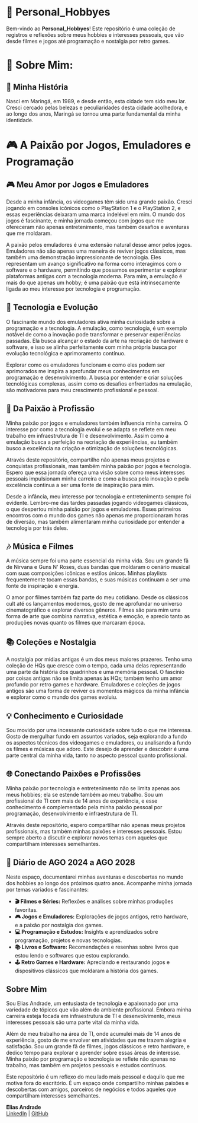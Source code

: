 # 🎨 Personal_Hobbyes

Bem-vindo ao **Personal_Hobbyes**! Este repositório é uma coleção de registros e reflexões sobre meus hobbies e interesses pessoais, que vão desde filmes e jogos até programação e nostalgia por retro games. 

# 🌟 Sobre Mim: 

## 🎉 Minha História

Nasci em Maringá, em 1989, e desde então, esta cidade tem sido meu lar. Cresci cercado pelas belezas e peculiaridades desta cidade acolhedora, e ao longo dos anos, Maringá se tornou uma parte fundamental da minha identidade. 

# 🎮 A Paixão por Jogos, Emuladores e Programação

## 🎮 Meu Amor por Jogos e Emuladores

Desde a minha infância, os videogames têm sido uma grande paixão. Cresci jogando em consoles icônicos como o PlayStation 1 e o PlayStation 2, e essas experiências deixaram uma marca indelével em mim. O mundo dos jogos é fascinante, e minha jornada começou com jogos que me ofereceram não apenas entretenimento, mas também desafios e aventuras que me moldaram.

A paixão pelos emuladores é uma extensão natural desse amor pelos jogos. Emuladores não são apenas uma maneira de reviver jogos clássicos, mas também uma demonstração impressionante de tecnologia. Eles representam um avanço significativo na forma como interagimos com o software e o hardware, permitindo que possamos experimentar e explorar plataformas antigas com a tecnologia moderna. Para mim, a emulação é mais do que apenas um hobby; é uma paixão que está intrinsecamente ligada ao meu interesse por tecnologia e programação.

## 🧠 Tecnologia e Evolução

O fascinante mundo dos emuladores ativa minha curiosidade sobre a programação e a tecnologia. A emulação, como tecnologia, é um exemplo notável de como a inovação pode transformar e preservar experiências passadas. Ela busca alcançar o estado da arte na recriação de hardware e software, e isso se alinha perfeitamente com minha própria busca por evolução tecnológica e aprimoramento contínuo.

Explorar como os emuladores funcionam e como eles podem ser aprimorados me inspira a aprofundar meus conhecimentos em programação e desenvolvimento. A busca por entender e criar soluções tecnológicas complexas, assim como os desafios enfrentados na emulação, são motivadores para meu crescimento profissional e pessoal.

## 🚀 Da Paixão à Profissão

Minha paixão por jogos e emuladores também influencia minha carreira. O interesse por como a tecnologia evolui e se adapta se reflete em meu trabalho em infraestrutura de TI e desenvolvimento. Assim como a emulação busca a perfeição na recriação de experiências, eu também busco a excelência na criação e otimização de soluções tecnológicas.

Através deste repositório, compartilho não apenas meus projetos e conquistas profissionais, mas também minha paixão por jogos e tecnologia. Espero que essa jornada ofereça uma visão sobre como meus interesses pessoais impulsionam minha carreira e como a busca pela inovação e pela excelência continua a ser uma fonte de inspiração para mim.

Desde a infância, meu interesse por tecnologia e entretenimento sempre foi evidente. Lembro-me das tardes passadas jogando videogames clássicos, o que despertou minha paixão por jogos e emuladores. Esses primeiros encontros com o mundo dos games não apenas me proporcionaram horas de diversão, mas também alimentaram minha curiosidade por entender a tecnologia por trás deles.

## 🎶 Música e Filmes

A música sempre foi uma parte essencial da minha vida. Sou um grande fã de Nirvana e Guns N' Roses, duas bandas que moldaram o cenário musical com suas composições icônicas e estilos únicos. Minhas playlists frequentemente tocam essas bandas, e suas músicas continuam a ser uma fonte de inspiração e energia.

O amor por filmes também faz parte do meu cotidiano. Desde os clássicos cult até os lançamentos modernos, gosto de me aprofundar no universo cinematográfico e explorar diversos gêneros. Filmes são para mim uma forma de arte que combina narrativa, estética e emoção, e aprecio tanto as produções novas quanto os filmes que marcaram época.

## 📚 Coleções e Nostalgia

A nostalgia por mídias antigas é um dos meus maiores prazeres. Tenho uma coleção de HQs que cresce com o tempo, cada uma delas representando uma parte da história dos quadrinhos e uma memória pessoal. O fascínio por coisas antigas não se limita apenas às HQs; também tenho um amor profundo por retro games e hardware. Emuladores e coleções de jogos antigos são uma forma de reviver os momentos mágicos da minha infância e explorar como o mundo dos games evoluiu.

## 💡 Conhecimento e Curiosidade

Sou movido por uma incessante curiosidade sobre tudo o que me interessa. Gosto de mergulhar fundo em assuntos variados, seja explorando a fundo os aspectos técnicos dos videogames e emuladores, ou analisando a fundo os filmes e músicas que adoro. Este desejo de aprender e descobrir é uma parte central da minha vida, tanto no aspecto pessoal quanto profissional.

## 🌐 Conectando Paixões e Profissões

Minha paixão por tecnologia e entretenimento não se limita apenas aos meus hobbies; ela se estende também ao meu trabalho. Sou um profissional de TI com mais de 14 anos de experiência, e esse conhecimento é complementado pela minha paixão pessoal por programação, desenvolvimento e infraestrutura de TI.

Através deste repositório, espero compartilhar não apenas meus projetos profissionais, mas também minhas paixões e interesses pessoais. Estou sempre aberto a discutir e explorar novos temas com aqueles que compartilham interesses semelhantes.


## 📅 Diário de AGO 2024 a AGO 2028

Neste espaço, documentarei minhas aventuras e descobertas no mundo dos hobbies ao longo dos próximos quatro anos. Acompanhe minha jornada por temas variados e fascinantes:

- **🎬 Filmes e Séries:** Reflexões e análises sobre minhas produções favoritas.
- **🎮 Jogos e Emuladores:** Explorações de jogos antigos, retro hardware, e a paixão por nostalgia dos games.
- **💻 Programação e Estudos:** Insights e aprendizados sobre programação, projetos e novas tecnologias.
- **📚 Livros e Software:** Recomendações e resenhas sobre livros que estou lendo e softwares que estou explorando.
- **🕹️ Retro Games e Hardware:** Apreciando e restaurando jogos e dispositivos clássicos que moldaram a história dos games.

## Sobre Mim

Sou Elias Andrade, um entusiasta de tecnologia e apaixonado por uma variedade de tópicos que vão além do ambiente profissional. Embora minha carreira esteja focada em infraestrutura de TI e desenvolvimento, meus interesses pessoais são uma parte vital da minha vida. 

Além de meu trabalho na área de TI, onde acumulei mais de 14 anos de experiência, gosto de me envolver em atividades que me trazem alegria e satisfação. Sou um grande fã de filmes, jogos clássicos e retro hardware, e dedico tempo para explorar e aprender sobre essas áreas de interesse. Minha paixão por programação e tecnologia se reflete não apenas no trabalho, mas também em projetos pessoais e estudos contínuos.

Este repositório é um reflexo do meu lado mais pessoal e daquilo que me motiva fora do escritório. É um espaço onde compartilho minhas paixões e descobertas com amigos, parceiros de negócios e todos aqueles que compartilham interesses semelhantes. 

**Elias Andrade**  
[LinkedIn](https://www.linkedin.com/in/elias-andrade) | [GitHub](https://github.com/evolucaoit)
